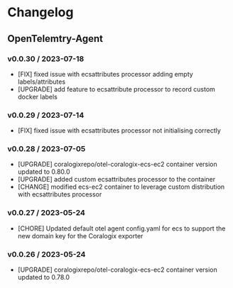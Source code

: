 # Changelog

## OpenTelemtry-Agent

### v0.0.30 / 2023-07-18
* [FIX] fixed issue with ecsattributes processor adding empty labels/attributes
* [UPGRADE] add feature to ecsattribute processor to record custom docker labels

### v0.0.29 / 2023-07-14
* [FIX] fixed issue with ecsattributes processor not initialising correctly

### v0.0.28 / 2023-07-05
* [UPGRADE] coralogixrepo/otel-coralogix-ecs-ec2 container version updated to 0.80.0
* [UPGRADE] added custom ecsattributes processor to the container
* [CHANGE] modified ecs-ec2 container to leverage custom distribution with ecsattributes processor

### v0.0.27 / 2023-05-24
* [CHORE] Updated default otel agent config.yaml for ecs to support the new domain key for the Coralogix exporter

### v0.0.26 / 2023-05-24
* [UPGRADE] coralogixrepo/otel-coralogix-ecs-ec2 container version updated to 0.78.0
